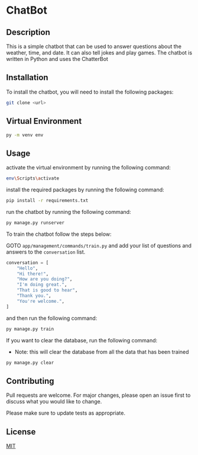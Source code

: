 # ChatBot

## Description
This is a simple chatbot that can be used to answer questions about the weather, time, and date. It can also tell jokes and play games. The chatbot is written in Python and uses the ChatterBot


## Installation
To install the chatbot, you will need to install the following packages:

```bash
git clone <url>
```

## Virtual Environment

```bash
py -m venv env
```
## Usage 

activate the virtual environment by running the following command:
```bash
env\Scripts\activate
```

install the required packages by running the following command:
```bash
pip install -r requirements.txt
```

run the chatbot by running the following command:
```bash
py manage.py runserver
```

To train the chatbot follow the steps below:

GOTO `app/management/commands/train.py` and add your list of questions and answers to the `conversation` list.

```python
conversation = [
    "Hello",
    "Hi there!",
    "How are you doing?",
    "I'm doing great.",
    "That is good to hear",
    "Thank you.",
    "You're welcome.",
]
```

and then run the following command:

```bash
py manage.py train
```



If you want to clear the database, run the following command:
* Note: this will clear the database from all the data that has been trained

```bash
py manage.py clear
```



## Contributing
Pull requests are welcome. For major changes, please open an issue first to discuss what you would like to change.

Please make sure to update tests as appropriate.

## License
[MIT](https://choosealicense.com/licenses/mit/)
